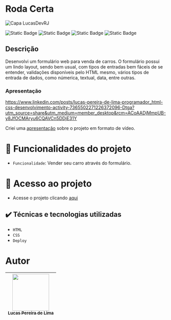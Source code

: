 # Roda Certa
![Capa LucasDevRJ](https://github.com/user-attachments/assets/b018c4ad-df19-400b-b16a-c88e23059dea)

![Static Badge](https://img.shields.io/badge/LucasDevRJ%20-%20Desenvolvedor?style=for-the-badge&label=Desenvolvedor)
![Static Badge](https://img.shields.io/badge/Sim%20-%20Autoral?style=for-the-badge&label=Autoral)
![Static Badge](https://img.shields.io/badge/Finalizado%20-%20Autoral?style=for-the-badge&label=Status)
![Static Badge](https://img.shields.io/badge/08/2025%20-%2011/2024?style=for-the-badge&label=Data)

## Descrição
Desenvolvi um formulário web para venda de carros. O formulário possui um lindo layout, sendo bem usual, com tipos de entradas bem fáceis de se entender, validações disponíveis pelo HTML mesmo, vários tipos de entrada de dados, como númerica, textual, data, entre outras. 

### Apresentação

https://www.linkedin.com/posts/lucas-pereira-de-lima-programador_html-css-desenvolvimento-activity-7365502271226372096-Dtga?utm_source=share&utm_medium=member_desktop&rcm=ACoAADjMmpUB-y8JfOCMAryu6CQAVCn5DDjE31Y

Criei uma [apresentação](https://www.linkedin.com/posts/lucas-pereira-de-lima-programador_desenvolvimento-programaaexaeto-html-activity-7365502271226372096-Dtga?utm_source=share&utm_medium=member_desktop&rcm=ACoAADjMmpUB-y8JfOCMAryu6CQAVCn5DDjE31Y) sobre o projeto em formato de vídeo.

# :hammer: Funcionalidades do projeto

- `Funcionalidade`: Vender seu carro através do formulário.

# 📁 Acesso ao projeto

* Acesse o projeto clicando <a href="https://lucasdevrj.github.io/roda_certa/">aqui</a>

## ✔️ Técnicas e tecnologias utilizadas

- ``HTML``
- ``CSS``
- ``Deploy``

# Autor

| [<img loading="lazy" src="https://avatars.githubusercontent.com/u/95040236?v=4" width=115><br><sub>Lucas Pereira de Lima</sub>](https://github.com/LucasDevRJ) |
| :---: |
